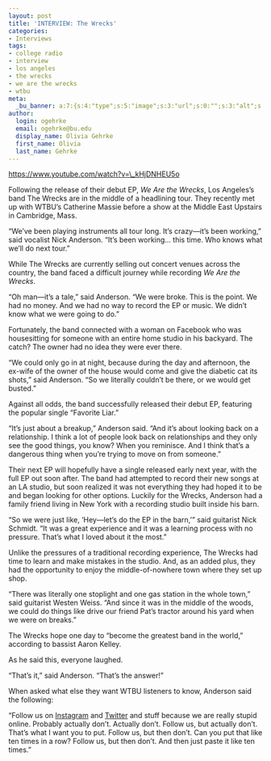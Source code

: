 ```yaml
---
layout: post
title: 'INTERVIEW: The Wrecks'
categories:
- Interviews
tags:
- college radio
- interview
- los angeles
- the wrecks
- we are the wrecks
- wtbu
meta:
  _bu_banner: a:7:{s:4:"type";s:5:"image";s:3:"url";s:0:"";s:3:"alt";s:0:"";s:7:"post_id";s:0:"";s:4:"html";s:0:"";s:8:"position";s:12:"contentWidth";s:7:"caption";s:0:"";}
author:
  login: ogehrke
  email: ogehrke@bu.edu
  display_name: Olivia Gehrke
  first_name: Olivia
  last_name: Gehrke
---
```

https://www.youtube.com/watch?v=\_kHjDNHEU5o

Following the release of their debut EP, _We Are the Wrecks_, Los Angeles’s band The Wrecks are in the middle of a headlining tour. They recently met up with WTBU’s Catherine Massie before a show at the Middle East Upstairs in Cambridge, Mass.

“We’ve been playing instruments all tour long. It’s crazy—it’s been working,” said vocalist Nick Anderson. “It’s been working… this time. Who knows what we’ll do next tour.”

While The Wrecks are currently selling out concert venues across the country, the band faced a difficult journey while recording _We Are the Wrecks_.

“Oh man—it’s a tale,” said Anderson. “We were broke. This is the point. We had no money. And we had no way to record the EP or music. We didn’t know what we were going to do.”

Fortunately, the band connected with a woman on Facebook who was housesitting for someone with an entire home studio in his backyard. The catch? The owner had no idea they were ever there.

“We could only go in at night, because during the day and afternoon, the ex-wife of the owner of the house would come and give the diabetic cat its shots,” said Anderson. “So we literally couldn’t be there, or we would get busted.”

Against all odds, the band successfully released their debut EP, featuring the popular single “Favorite Liar.”

“It’s just about a breakup,” Anderson said. “And it’s about looking back on a relationship. I think a lot of people look back on relationships and they only see the good things, you know? When you reminisce. And I think that’s a dangerous thing when you’re trying to move on from someone.”

Their next EP will hopefully have a single released early next year, with the full EP out soon after. The band had attempted to record their new songs at an LA studio, but soon realized it was not everything they had hoped it to be and began looking for other options. Luckily for the Wrecks, Anderson had a family friend living in New York with a recording studio built inside his barn.

“So we were just like, ‘Hey—let’s do the EP in the barn,’” said guitarist Nick Schmidt. “It was a great experience and it was a learning process with no pressure. That’s what I loved about it the most.”

Unlike the pressures of a traditional recording experience, The Wrecks had time to learn and make mistakes in the studio. And, as an added plus, they had the opportunity to enjoy the middle-of-nowhere town where they set up shop.

“There was literally one stoplight and one gas station in the whole town,” said guitarist Westen Weiss. “And since it was in the middle of the woods, we could do things like drive our friend Pat’s tractor around his yard when we were on breaks.”

The Wrecks hope one day to “become the greatest band in the world,” according to bassist Aaron Kelley.

As he said this, everyone laughed.

“That’s it,” said Anderson. “That’s the answer!”

When asked what else they want WTBU listeners to know, Anderson said the following:

“Follow us on [Instagram](https://www.instagram.com/wearethewrecks/) and [Twitter](https://twitter.com/WeAreTheWrecks) and stuff because we are really stupid online. Probably actually don’t. Actually don’t. Follow us, but actually don’t. That’s what I want you to put. Follow us, but then don’t. Can you put that like ten times in a row? Follow us, but then don’t. And then just paste it like ten times.”
